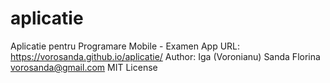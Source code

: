 # aplicatie
Aplicatie  pentru  Programare Mobile - Examen
App URL: https://vorosanda.github.io/aplicatie/
Author: Iga (Voronianu) Sanda Florina <vorosanda@gmail.com>
MIT License
